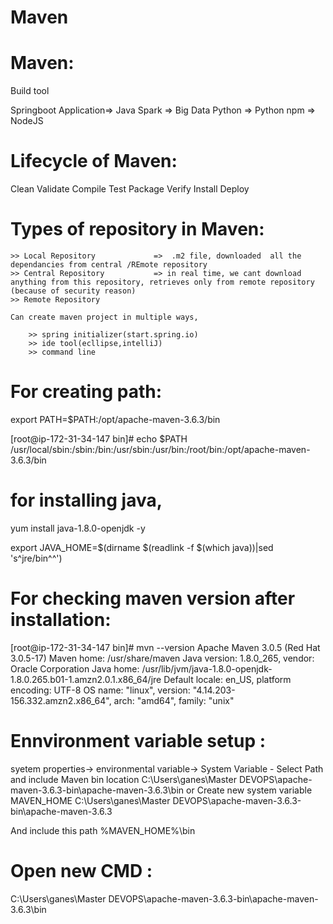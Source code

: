 # Maven

Maven:
====

Build tool

Springboot Application=> Java
Spark 		=> Big Data
Python 	=> Python
npm			=> NodeJS


Lifecycle of Maven:
=============

Clean
Validate
Compile
Test
Package
Verify
Install
Deploy


Types of repository in Maven:
====================
	>> Local Repository				=>	.m2 file, downloaded  all the dependancies from central /REmote repository 
	>> Central Repository			=> in real time, we cant download anything from this repository, retrieves only from remote repository (because of security reason)
	>> Remote Repository			
	
	Can create maven project in multiple ways,
	
		>> spring initializer(start.spring.io)
		>> ide tool(ecllipse,intelliJ)
		>> command line

For creating path:
============
export PATH=$PATH:/opt/apache-maven-3.6.3/bin

[root@ip-172-31-34-147 bin]# echo $PATH
/usr/local/sbin:/sbin:/bin:/usr/sbin:/usr/bin:/root/bin:/opt/apache-maven-3.6.3/bin

for installing java,
===========
yum install java-1.8.0-openjdk -y

 export JAVA_HOME=$(dirname $(readlink -f $(which java))|sed 's^jre/bin^^')

For checking maven version after installation:
==============================

[root@ip-172-31-34-147 bin]# mvn --version
Apache Maven 3.0.5 (Red Hat 3.0.5-17)
Maven home: /usr/share/maven
Java version: 1.8.0_265, vendor: Oracle Corporation
Java home: /usr/lib/jvm/java-1.8.0-openjdk-1.8.0.265.b01-1.amzn2.0.1.x86_64/jre
Default locale: en_US, platform encoding: UTF-8
OS name: "linux", version: "4.14.203-156.332.amzn2.x86_64", arch: "amd64", family: "unix"


Ennvironment variable setup :
===================
syetem properties-> environmental variable-> System Variable - Select Path and include Maven bin location
C:\Users\ganes\Master DEVOPS\apache-maven-3.6.3-bin\apache-maven-3.6.3\bin or
Create new system variable 
MAVEN_HOME	C:\Users\ganes\Master DEVOPS\apache-maven-3.6.3-bin\apache-maven-3.6.3

And include this path
%MAVEN_HOME%\bin

Open new CMD :
===========

C:\Users\ganes\Master DEVOPS\apache-maven-3.6.3-bin\apache-maven-3.6.3\bin
